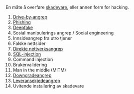 En måte å overføre [skadevare](skadevare), eller annen form for hacking.
1. [Drive-by-angrep](drive-by-angrep)
2. [Phishing](Phishing.md)
3. [Deepfake](deepfake)
4. Sosial manipulerings angrep / Social engineering
5. Innsideangrep fra utro tjener
6. Falske nettsider
7. [Direkte nettverksangrep](direkte-nettverksangrep)
8. [SQL-injection](SQL-injection)
9. Command injection
10. Brukervalidering
12. Man in the middle (MITM)
13. [Downgradeangrep](Downgradeangrep.md)
14. [Leveransekjedeangrep](Leveransekjedeangrep)
15. Uvitende installering av skadevare